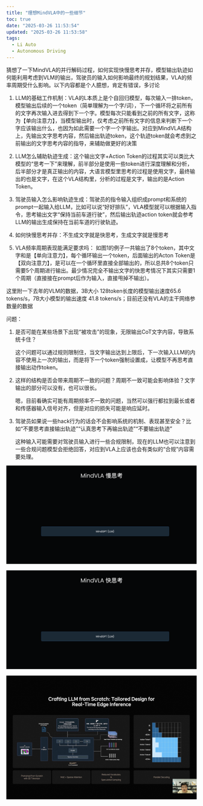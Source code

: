 ```yaml
---
title: "理想MindVLA中的一些细节"
toc: true
date: "2025-03-26 11:53:54"
updated: "2025-03-26 11:53:58"
tags:
  - Li Auto
  - Autonomous Driving
---
```


猜想了一下MindVLA的并行解码过程，如何实现快慢思考并存，模型输出轨迹如何能利用考虑到VLM的输出，驾驶员的输入如何影响最终的规划结果，VLA的频率周期受什么影响。以下内容都是个人臆想，肯定有错误，多讨论

1. LLM的基础工作机制：VLA的L本质上是个自回归模型，每次输入一排token，模型输出后续的一个token（简单理解为一个字/词），下一个循环将之前所有的文字再次输入进去得到下一个字。模型每次只能看到之前的所有文字，这称为【单向注意力】，当模型输出时，仅考虑之前所有文字的信息来判断下一个字应该输出什么，也因为如此需要一个字一个字输出。对应到MindVLA结构上，先输出文字思考内容，然后输出轨迹token，这个轨迹token就会考虑到之前输出的文字思考内容的指导，来辅助做更好的决策

2. LLM怎么辅助轨迹生成：这个输出文字+Action Token的过程其实可以类比大模型的“思考一下”来理解，前半部分是使用一些token进行深度理解和分析，后半部分才是真正输出的内容，大语言模型里思考的过程是使用文字，最终输出的也是文字，在这个VLA结构里，分析的过程是文字，输出的是Action Token。

3. 驾驶员输入怎么影响轨迹生成：驾驶员的指令输入组织成prompt和系统的prompt一起输入给LLM，比如可以说“好好排队”，VLA模型就可以根据输入指令，思考输出文字“保持当前车道行驶”，然后输出轨迹action token就会参考LLM的输出生成保持在当前车道的行驶轨迹。

4. 如何快慢思考并存：不生成文字就是快思考，生成文字就是慢思考

5. VLA频率周期表现能满足要求吗： 如图1的例子一共输出了8个token，其中文字和<BOA><EOA>是【单向注意力】，每个循环输出一个token，后面输出的Acton Token是【双向注意力】，是可以在一个循环里直接全部输出的，所以总共8个token只需要5个周期进行输出。最少情况完全不输出文字的快思考情况下其实只需要1个周期（<BOA>直接接在prompt后作为输入，<EOA>直接甩掉不输出）。

 这里附一下去年的VLM的数据，3B大小 128token长度的模型输出速度65.6 tokens/s，7B大小模型的输出速度 41.8 tokens/s；目前还没有VLA的主干网络参数量的数据

问题：

1. 是否可能在某些场景下出现“被攻击”的现象，无限输出CoT文字内容，导致系统卡住？

    这个问题可以通过规则限制住，当文字输出达到上限后，下一次输入LLM的内容不使用上一次的输出，而是将下一个token强制设置成<BOA>，让模型不再思考直接输出动作token。

2. 这样的结构是否会带来周期不一致的问题？周期不一致可能会影响体验？文字输出的部分可以没有，也可以很长。

    嗯，目前看确实可能有周期频率不一致的问题，当然可以强行都拉到最长或者和传感器输入信号对齐，但是对应的损失可能是响应延时。

3. 驾驶员如果说一些hack行为的话会不会影响系统的机制、表现甚至安全？比如“不要思考直接输出轨迹”“认真思考下再输出轨迹”“不要输出轨迹”

    这种输入可能需要对驾驶员输入进行一些合规限制，现在的LLM也可以注意到一些合规问题模型会拒绝回答，对应到VLA上应该也会有类似的“合规”内容需要处理。


![](vla-慢思考.gif)


![](vla-快思考.gif)


![](GTC_LLMdecoder.jpeg)